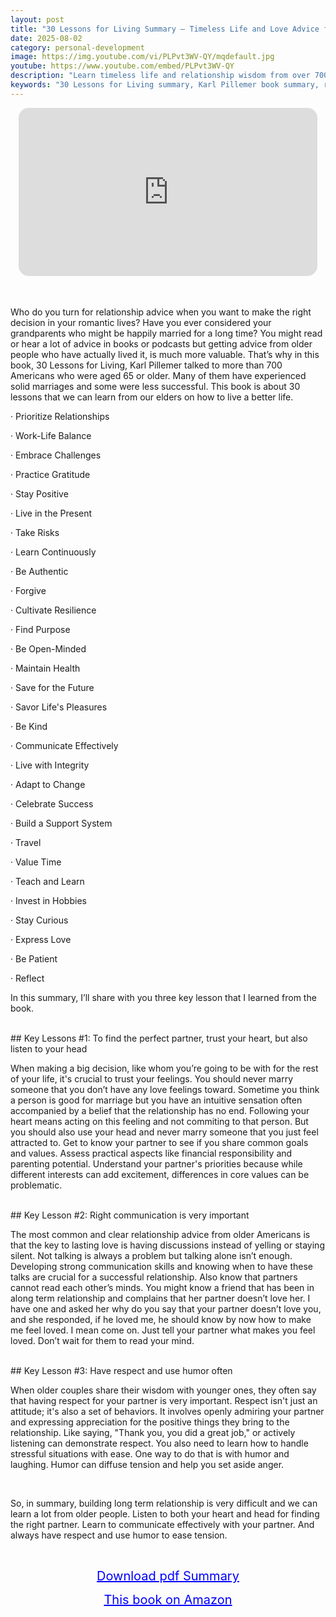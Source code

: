 ```yaml
---
layout: post
title: "30 Lessons for Living Summary – Timeless Life and Love Advice from Older Generations"
date: 2025-08-02
category: personal-development
image: https://img.youtube.com/vi/PLPvt3WV-QY/mqdefault.jpg
youtube: https://www.youtube.com/embed/PLPvt3WV-QY
description: "Learn timeless life and relationship wisdom from over 700 elders in '30 Lessons for Living' by Karl Pillemer. Discover how to build a meaningful life through communication, values, and love."
keywords: "30 Lessons for Living summary, Karl Pillemer book summary, relationship advice from elders, timeless life lessons, marriage wisdom, how to choose a partner, communication in relationships, life advice from older people"
---
```


<div style="display: flex; justify-content: center; margin-bottom: 20px;">
  <div style="aspect-ratio: 16 / 9; width: 95%; max-width: 700px; position: relative;">
    <iframe 
      src="https://www.youtube.com/embed/PLPvt3WV-QY"
      title="30 Lessons for Living Summary – Timeless Life and Love Advice from Older Generations"
      allowfullscreen
      frameborder="0"
      style="position: absolute; inset: 0; width: 100%; height: 100%; border-radius: 16px;">
    </iframe>
  </div>
</div>

<div style="height: 15px;"></div>
<!-- ..................................................................... -->

Who do you turn for relationship advice when you want to make the right decision in your romantic lives? Have you ever considered your grandparents who might be happily married for a long time?  You might read or hear a lot of advice in books or podcasts but getting advice from older people who have actually lived it, is much more valuable. That’s why in this book, 30 Lessons for Living, Karl Pillemer talked to more than 700 Americans who were aged 65 or older. Many of them have experienced solid marriages and some were less successful. This book is about 30 lessons that we can learn from our elders on how to live a better life.


·       Prioritize Relationships

·       Work-Life Balance

·       Embrace Challenges

·       Practice Gratitude

·       Stay Positive

·       Live in the Present

·       Take Risks

·       Learn Continuously

·       Be Authentic

·       Forgive

·       Cultivate Resilience

·       Find Purpose

·       Be Open-Minded

·       Maintain Health

·       Save for the Future

·       Savor Life's Pleasures

·       Be Kind

·       Communicate Effectively

·       Live with Integrity

·       Adapt to Change

·       Celebrate Success

·       Build a Support System

·       Travel

·       Value Time

·       Teach and Learn

·       Invest in Hobbies

·       Stay Curious

·       Express Love

·       Be Patient

·       Reflect

 

In this summary, I’ll share with you three key lesson that I learned from the book.

 

 
<br>
## Key Lessons #1: To find the perfect partner, trust your heart, but also listen to your head


When making a big decision, like whom you’re going to be with for the rest of your life, it's crucial to trust your feelings. You should never marry someone that you don’t have any love feelings toward. Sometime you think a person is good for marriage but you have an intuitive sensation often accompanied by a belief that the relationship has no end. Following your heart means acting on this feeling and not commiting to that person. But you should also use your head and never marry someone that you just feel attracted to. Get to know your partner to see if you share common goals and values. Assess practical aspects like financial responsibility and parenting potential. Understand your partner's priorities because while different interests can add excitement, differences in core values can be problematic.

 


<br>
## Key Lesson #2: Right communication is very important


The most common and clear relationship advice from older Americans is that the key to lasting love is having discussions instead of yelling or staying silent. Not talking is always a problem but talking alone isn’t enough. Developing strong communication skills and knowing when to have these talks are crucial for a successful relationship. Also know that partners cannot read each other’s minds. You might know a friend that has been in along term relationship and complains that her partner doesn’t love her. I have one and asked her why do you say that your partner doesn’t love you, and she responded, if he loved me, he should know by now how to make me feel loved. I mean come on. Just tell your partner what makes you feel loved. Don’t wait for them to read your mind.

 


<br>
## Key Lesson #3: Have respect and use humor often


When older couples share their wisdom with younger ones, they often say that having respect for your partner is very important. Respect isn't just an attitude; it's also a set of behaviors. It involves openly admiring your partner and expressing appreciation for the positive things they bring to the relationship. Like saying, "Thank you, you did a great job," or actively listening can demonstrate respect. You also need to learn how to handle stressful situations with ease. One way to do that is with humor and laughing. Humor can diffuse tension and help you set aside anger.

 

<br>
 

So, in summary, building long term relationship is very difficult and we can learn a lot from older people. Listen to both your heart and head for finding the right partner. Learn to communicate effectively with your partner. And always have respect and use humor to ease tension.


<br>
<p style="text-align: center;">
  <a href="https://summary.readandgrowwise.com/30lessonsforliving" target="_blank" style="color: blue; text-decoration: underline; font-size: 20px;">
    Download pdf Summary
  </a>
</p>
<p style="text-align: center;">
  <a href="https://amzn.to/49tSIvU" target="_blank" style="color: blue; text-decoration: underline; font-size: 20px;">
    This book on Amazon
  </a>
</p>
